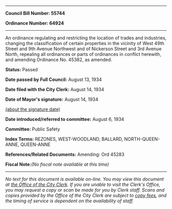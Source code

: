

********

**Council Bill Number: 55744**
   
**Ordinance Number: 64924**
********

 An ordinance regulating and restricting the location of trades and industries, changing the classification of certain properties in the vicinity of West 49th Street and 9th Avenue Northwest and of Nickerson Street and 3rd Avenue North, repealing all ordinances or parts of ordinances in conflict herewith, and amending Ordinance No. 45382, as amended.

**Status:** Passed
   
**Date passed by Full Council:** August 13, 1934
   
**Date filed with the City Clerk:** August 14, 1934
   
**Date of Mayor's signature:** August 14, 1934
   
[(about the signature date)](/~public/approvaldate.htm)
   
   
   
**Date introduced/referred to committee:** August 6, 1934
   
**Committee:** Public Safety
   
   
**Index Terms:** REZONES, WEST-WOODLAND, BALLARD, NORTH-QUEEN-ANNE, QUEEN-ANNE

**References/Related Documents:** Amending: Ord 45283

**Fiscal Note:**_(No fiscal note available at this time)_
********

_No text for this document is available on-line. You may view this document at [the Office of the City Clerk](http://www.seattle.gov/leg/clerk/contactUs.htm). If you are unable to visit the Clerk's Office, you may request a copy or scan be made for you by Clerk staff. Scans and copies provided by the Office of the City Clerk are subject to [copy fees](http://clerk.seattle.gov/~public/clerkfees.htm), and the timing of service is dependent on the availability of staff._

